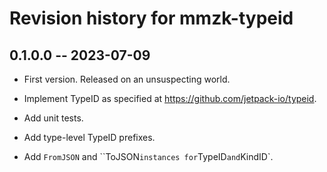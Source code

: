 # Revision history for mmzk-typeid

## 0.1.0.0 -- 2023-07-09

* First version. Released on an unsuspecting world.

* Implement TypeID as specified at https://github.com/jetpack-io/typeid.

* Add unit tests.

* Add type-level TypeID prefixes.

* Add `FromJSON` and ``ToJSON` instances for `TypeID` and `KindID`.

